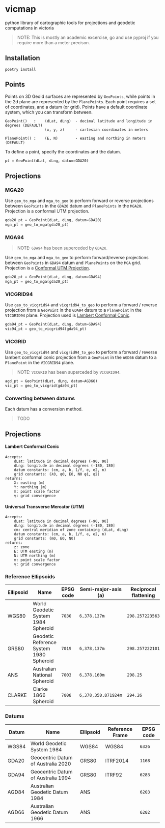 # vicmap
python library of cartographic tools for projections and geodetic computations in victoria
 > NOTE: This is mostly an academic excercise, go and use pyproj if you require more than a meter precison.

## Installation
```
poetry install
```

## Points

Points on 3D Geoid surfaces are represented by ```GeoPoints```, while points in the 2d plane are represented by the ```PlanePoints```. Each point requires a set of coordinates, and a datum (or grid). Points have a default coordinate system, which you can transform between.

```
GeoPoint()   :    (dLat, dLng)  - decimal latitude and longitude in degrees (DEFAULT)
                  (x, y, z)     - cartesian coordinates in meters

PlanePoint() :    (E, N)        - easting and northing in meters (DEFAULT)
```

To define a point, specify the coordinates and the datum.
```python
pt = GeoPoint(dLat, dLng, datum=GDA20)
```

## Projections

### MGA20
Use ```geo_to_mga``` and ```mga_to_geo``` to perform forward or reverse projections between ```GeoPoints``` in the ```GDA20``` datum and ```PlanePoints``` in the ```MGA20```. Projection is a conformal UTM projection.

```python
gda20_pt = GeoPoint(dLat, dLng, datum=GDA20)
mga_pt = geo_to_mga(gda20_pt)
```

### MGA94
> NOTE: ```GDA94``` has been superceded by ```GDA20```.

Use ```geo_to_mga``` and ```mga_to_geo``` to perform forward/reverse projections between ```GeoPoints``` in ```GDA94``` datum and ```PlanePoints``` on the ```MGA``` grid. Projection is a [Conformal UTM Projection](https://github.com/chompar4/vicmap/blob/master/docs/A%20GUIDE%20TO%20MAP%20PROJECTIONS%20V3.pdf).

```python
gda20_pt = GeoPoint(dLat, dLng, datum=GDA94)
mga_pt = geo_to_mga(gda20_pt)
```

### VICGRID94

Use ```geo_to_vicgrid94``` and ```vicgrid94_to_geo``` to perform a forward / reverse projection from a ```GeoPoint``` in the ```GDA94``` datum to a ```PlanePoint``` in the ```VICGRID94``` plane. Projection used is [Lambert Conformal Conic](https://github.com/chompar4/vicmap/blob/master/docs/A%20GUIDE%20TO%20MAP%20PROJECTIONS%20V3.pdf).

```python 
gda94_pt = GeoPoint(dLat, dLng, datum=GDA94)
vic94_pt = geo_to_vicgrid94(gda94_pt)
```

### VICGRID

Use ```geo_to_vicgrid94``` and ```vicgrid94_to_geo``` to perform a forward / reverse lambert conformal conic projection from a ```GeoPoint``` in the ```AGD66``` datum to a ```PlanePoint``` in the ```VICGRID94``` plane.
 > NOTE: ```VICGRID``` has been superceded by ```VICGRID94```.

```python 
agd_pt = GeoPoint(dLat, dLng, datum=AGD66)
vic_pt = geo_to_vicgrid(gda94_pt)
```

### Converting between datums

Each datum has a conversion method.
> TODO

## Projections

#### Lambert Conformal Conic

```
Accepts:
    dLat: latitude in decimal degrees (-90, 90]
    dLng: longitude in decimal degrees (-180, 180]
    datum constants: (cm, a, b, 1/f, e, e2, n)
    grid constants: (λ0, φ0, E0, N0 φ1, φ2)
returns: 
    X: easting (m)
    Y: northing (m)
    m: point scale factor
    γ: grid convergence
```

#### Universal Transverse Mercator (UTM)

```
Accepts:
    dLat: latitude in decimal degrees (-90, 90]
    dLng: longitude in decimal degrees (-180, 180]
    cm: central meridian of zone containing (dLat, dLng)
    datum constants: (cm, a, b, 1/f, e, e2, n)
    grid constants: (m0, E0, N0)
returns: 
    z: zone
    E: UTM easting (m)
    N: UTM northing (m)
    m: point scale factor
    γ: grid convergence
```


### Reference Ellipsoids

Ellipsoid | Name| EPSG code | Semi-major-axis (a) | Reciprocal flattening
------------ | ------------- | ------------ | -------- | ------------
WGS80 | World Geodetic System 1984 Spheroid | ```7030``` | ```6,378,137m``` | ```298.257223563```
GRS80 | Geodetic Reference System 1980 Spheroid |  ```7019``` | ```6,378,137m``` | ```298.257222101```
ANS  | Australian National Spheroid |  ```7003``` | ```6,378,160m``` | ```298.25```
CLARKE | Clarke 1866 Spheroid | ```7008``` | ```6,378,350.871924m``` | ```294.26```

### Datums

Datum | Name | Ellipsoid | Reference Frame | EPSG code
------|------|-----------|-----------------|-----------
WGS84 | World Geodetic System 1984 | WGS84 | WGS84 | ```6326```
GDA20 | Geocentric Datum of Australia 2020 | GRS80 | ITRF2014 | ```1168```
GDA94 | Geocentric Datum of Australia 1994 | GRS80 | ITRF92 | ```6283```
AGD84 | Australian Geodetic Datum 1984 | ANS | | ```6203```
AGD66 | Australian Geodetic Datum 1966 | ANS | | ```6202```
